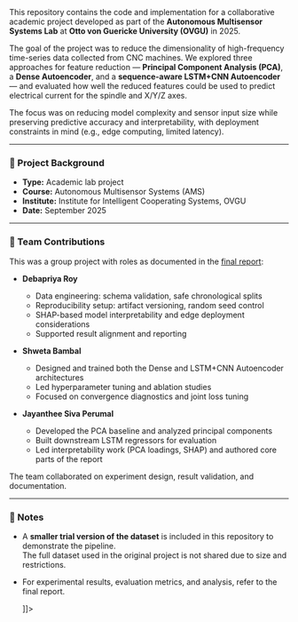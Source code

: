 <readme>
  <![CDATA[
# Feature Reduction in Time Series CNC Machine Data

This repository contains the code and implementation for a collaborative academic project developed as part of the **Autonomous Multisensor Systems Lab** at **Otto von Guericke University (OVGU)** in 2025.

The goal of the project was to reduce the dimensionality of high-frequency time-series data collected from CNC machines. We explored three approaches for feature reduction — **Principal Component Analysis (PCA)**, a **Dense Autoencoder**, and a **sequence-aware LSTM+CNN Autoencoder** — and evaluated how well the reduced features could be used to predict electrical current for the spindle and X/Y/Z axes.

The focus was on reducing model complexity and sensor input size while preserving predictive accuracy and interpretability, with deployment constraints in mind (e.g., edge computing, limited latency).

---

### 🧪 Project Background

- **Type:** Academic lab project  
- **Course:** Autonomous Multisensor Systems (AMS)  
- **Institute:** Institute for Intelligent Cooperating Systems, OVGU  
- **Date:** September 2025

---

### 👥 Team Contributions

This was a group project with roles as documented in the [final report](./Feature_Reduction_in_Time_Series_CNC_Machine_data_Report_Final.pdf):

- **Debapriya Roy**  
  - Data engineering: schema validation, safe chronological splits  
  - Reproducibility setup: artifact versioning, random seed control  
  - SHAP-based model interpretability and edge deployment considerations  
  - Supported result alignment and reporting

- **Shweta Bambal**  
  - Designed and trained both the Dense and LSTM+CNN Autoencoder architectures  
  - Led hyperparameter tuning and ablation studies  
  - Focused on convergence diagnostics and joint loss tuning

- **Jayanthee Siva Perumal**  
  - Developed the PCA baseline and analyzed principal components  
  - Built downstream LSTM regressors for evaluation  
  - Led interpretability work (PCA loadings, SHAP) and authored core parts of the report

The team collaborated on experiment design, result validation, and documentation.

---

### 📂 Notes

- A **smaller trial version of the dataset** is included in this repository to demonstrate the pipeline.  
  The full dataset used in the original project is not shared due to size and restrictions.
- For experimental results, evaluation metrics, and analysis, refer to the final report.

  ]]>
</readme>
